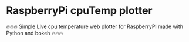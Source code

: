 # RaspberryPi cpuTemp plotter

🔥🔥🔥 Simple Live cpu temperature web plotter for RaspberryPi made with Python and bokeh 🔥🔥🔥
